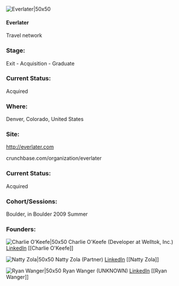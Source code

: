 

![Everlater|50x50](https://apimg.techstars.com/connect/images/image_files/5359/5ec9/cb58/5a41/8e00/0007/original/everlater.jpg)

#### Everlater
Travel network

### Stage: 
Exit - Acquisition - Graduate 

### Current Status: 
Acquired

### Where:
Denver, Colorado, United States

### Site:
http://everlater.com



crunchbase.com/organization/everlater

### Current Status: 
Acquired

### Cohort/Sessions: 
Boulder, in Boulder 2009 Summer

### Founders: 

![Charlie O'Keefe|50x50](http://gravatar.com/avatar/54c192ac6c0054122a097bc90cd3a4f9.png?s=150&d=identicon) Charlie O'Keefe (Developer at Welltok, Inc.) [LinkedIn](https://linkedin.com/in/charlieok) [[Charlie O'Keefe]]

![Natty Zola|50x50](http://apimg.techstars.com/sf/contacts/headshot/Headshot_2b651c120802f11506c3da4a2.png) Natty Zola (Partner) [LinkedIn](https://linkedin.com/in/nattyzola) [[Natty Zola]]

![Ryan Wanger|50x50](https://apimg.techstars.com/connect/images/image_files/58262624a93e9fd01f000006/original/avatar.jpg) Ryan Wanger (UNKNOWN) [LinkedIn](https://linkedin.com/in/ryanwanger) [[Ryan Wanger]]


